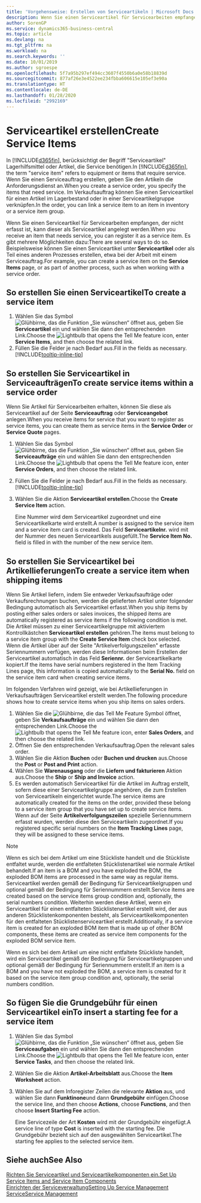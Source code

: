 ```yaml
---
title: 'Vorgehensweise: Erstellen von Serviceartikeln | Microsoft Docs'
description: Wenn Sie einen Serviceartikel für Servicearbeiten empfangen, der nicht erfasst ist, kann dieser als Serviceartikel angelegt werden.
author: SorenGP
ms.service: dynamics365-business-central
ms.topic: article
ms.devlang: na
ms.tgt_pltfrm: na
ms.workload: na
ms.search.keywords: ''
ms.date: 10/01/2019
ms.author: sgroespe
ms.openlocfilehash: 5f7a95b297ef494cc3607f4550b6a0e58b18839d
ms.sourcegitcommit: 877af26e3e4522ee234fbba606615e105ef3e90a
ms.translationtype: HT
ms.contentlocale: de-DE
ms.lasthandoff: 01/28/2020
ms.locfileid: "2992169"
---
```

# <a name="create-service-items"></a><span data-ttu-id="6e651-103">Serviceartikel erstellen</span><span class="sxs-lookup"><span data-stu-id="6e651-103">Create Service Items</span></span>
<span data-ttu-id="6e651-104">In [!INCLUDE[d365fin](includes/d365fin_md.md)], berücksichtigt der Begriff "Serviceartikel" Lagerhilfsmittel oder Artikel, die Service benötigen.</span><span class="sxs-lookup"><span data-stu-id="6e651-104">In [!INCLUDE[d365fin](includes/d365fin_md.md)], the term "service item" refers to equipment or items that require service.</span></span> <span data-ttu-id="6e651-105">Wenn Sie einen Serviceauftrag erstellen, geben Sie den Artikeln die Anforderungsdienst an.</span><span class="sxs-lookup"><span data-stu-id="6e651-105">When you create a service order, you specify the items that need service.</span></span> <span data-ttu-id="6e651-106">Im Verkaufsauftrag können Sie einen Serviceartikel für einen Artikel im Lagerbestand oder in einer Serviceartikelgruppe verknüpfen.</span><span class="sxs-lookup"><span data-stu-id="6e651-106">In the order, you can link a service item to an item in inventory or a service item group.</span></span>    

<span data-ttu-id="6e651-107">Wenn Sie einen Serviceartikel für Servicearbeiten empfangen, der nicht erfasst ist, kann dieser als Serviceartikel angelegt werden.</span><span class="sxs-lookup"><span data-stu-id="6e651-107">When you receive an item that needs service, you can register it as a service item.</span></span> <span data-ttu-id="6e651-108">Es gibt mehrere Möglichkeiten dazu:</span><span class="sxs-lookup"><span data-stu-id="6e651-108">There are several ways to do so.</span></span> <span data-ttu-id="6e651-109">Beispielsweise können Sie einen Serviceartikel unter **Serviceartikel** oder als Teil eines anderen Prozesses erstellen, etwa bei der Arbeit mit einem Serviceauftrag.</span><span class="sxs-lookup"><span data-stu-id="6e651-109">For example, you can create a service item on the **Service Items** page, or as part of another process, such as when working with a service order.</span></span>   

## <a name="to-create-a-service-item"></a><span data-ttu-id="6e651-110">So erstellen Sie einen Serviceartikel</span><span class="sxs-lookup"><span data-stu-id="6e651-110">To create a service item</span></span>  
1. <span data-ttu-id="6e651-111">Wählen Sie das Symbol ![Glühbirne, das die Funktion „Sie wünschen“ öffnet](media/ui-search/search_small.png "Was möchten Sie tun?") aus, geben Sie **Serviceartikel** ein und wählen Sie dann den entsprechenden Link.</span><span class="sxs-lookup"><span data-stu-id="6e651-111">Choose the ![Lightbulb that opens the Tell Me feature](media/ui-search/search_small.png "Tell me what you want to do") icon, enter **Service Items**, and then choose the related link.</span></span>
2. <span data-ttu-id="6e651-112">Füllen Sie die Felder je nach Bedarf aus.</span><span class="sxs-lookup"><span data-stu-id="6e651-112">Fill in the fields as necessary.</span></span> [!INCLUDE[tooltip-inline-tip](includes/tooltip-inline-tip_md.md)]  

## <a name="to-create-service-items-within-a-service-order"></a><span data-ttu-id="6e651-113">So erstellen Sie Serviceartikel in Serviceaufträgen</span><span class="sxs-lookup"><span data-stu-id="6e651-113">To create service items within a service order</span></span>  
<span data-ttu-id="6e651-114">Wenn Sie Artikel für Servicearbeiten erhalten, können Sie diese als Serviceartikel auf der Seite **Serviceauftrag** oder **Serviceangebot** anlegen.</span><span class="sxs-lookup"><span data-stu-id="6e651-114">When you receive items for service that you want to register as service items, you can create them as service items in the **Service Order** or **Service Quote** pages.</span></span>  

1. <span data-ttu-id="6e651-115">Wählen Sie das Symbol ![Glühbirne, das die Funktion „Sie wünschen“ öffnet](media/ui-search/search_small.png "Was möchten Sie tun?") aus, geben Sie **Serviceaufträge** ein und wählen Sie dann den entsprechenden Link.</span><span class="sxs-lookup"><span data-stu-id="6e651-115">Choose the ![Lightbulb that opens the Tell Me feature](media/ui-search/search_small.png "Tell me what you want to do") icon, enter **Service Orders**, and then choose the related link.</span></span>  
2. <span data-ttu-id="6e651-116">Füllen Sie die Felder je nach Bedarf aus.</span><span class="sxs-lookup"><span data-stu-id="6e651-116">Fill in the fields as necessary.</span></span> [!INCLUDE[tooltip-inline-tip](includes/tooltip-inline-tip_md.md)]  
3. <span data-ttu-id="6e651-117">Wählen Sie die Aktion **Serviceartikel erstellen**.</span><span class="sxs-lookup"><span data-stu-id="6e651-117">Choose the **Create Service Item** action.</span></span>  

    <span data-ttu-id="6e651-118">Eine Nummer wird dem Serviceartikel zugeordnet und eine Serviceartikelkarte wird erstellt.</span><span class="sxs-lookup"><span data-stu-id="6e651-118">A number is assigned to the service item and a service item card is created.</span></span> <span data-ttu-id="6e651-119">Das Feld **Serviceartikelnr.** wird mit der Nummer des neuen Serviceartikels ausgefüllt.</span><span class="sxs-lookup"><span data-stu-id="6e651-119">The **Service Item No.** field is filled in with the number of the new service item.</span></span>

## <a name="to-create-a-service-item-when-shipping-items"></a><span data-ttu-id="6e651-120">So erstellen Sie Serviceartikel bei Artikellieferungen</span><span class="sxs-lookup"><span data-stu-id="6e651-120">To create a service item when shipping items</span></span>  
<span data-ttu-id="6e651-121">Wenn Sie Artikel liefern, indem Sie entweder Verkaufsaufträge oder Verkaufsrechnungen buchen, werden die gelieferten Artikel unter folgender Bedingung automatisch als Serviceartikel erfasst.</span><span class="sxs-lookup"><span data-stu-id="6e651-121">When you ship items by posting either sales orders or sales invoices, the shipped items are automatically registered as service items if the following condition is met.</span></span> <span data-ttu-id="6e651-122">Die Artikel müssen zu einer Serviceartikelgruppe mit aktiviertem Kontrollkästchen **Serviceartikel erstellen** gehören.</span><span class="sxs-lookup"><span data-stu-id="6e651-122">The items must belong to a service item group with the **Create Service Item** check box selected.</span></span> <span data-ttu-id="6e651-123">Wenn die Artikel über auf der Seite "Artikelverfolgungszeilen" erfasste Seriennummern verfügen, werden diese Informationen beim Erstellen der Serviceartikel automatisch in das Feld **Seriennr.** der Serviceartikelkarte kopiert.</span><span class="sxs-lookup"><span data-stu-id="6e651-123">If the items have serial numbers registered in the Item Tracking Lines page, this information is copied automatically to the **Serial No.** field on the service item card when creating service items.</span></span>  

<span data-ttu-id="6e651-124">Im folgenden Verfahren wird gezeigt, wie bei Artikellieferungen in Verkaufsaufträgen Serviceartikel erstellt werden.</span><span class="sxs-lookup"><span data-stu-id="6e651-124">The following procedure shows how to create service items when you ship items on sales orders.</span></span>  

1. <span data-ttu-id="6e651-125">Wählen Sie die ![Glühbirne, die das Tell Me Feature](media/ui-search/search_small.png "Was möchten Sie tun?") Symbol öffnet, geben Sie **Verkaufsaufträge** ein und wählen Sie dann den entsprechenden Link.</span><span class="sxs-lookup"><span data-stu-id="6e651-125">Choose the ![Lightbulb that opens the Tell Me feature](media/ui-search/search_small.png "Tell me what you want to do") icon, enter **Sales Orders**, and then choose the related link.</span></span>  
2. <span data-ttu-id="6e651-126">Öffnen Sie den entsprechenden Verkaufsauftrag.</span><span class="sxs-lookup"><span data-stu-id="6e651-126">Open the relevant sales order.</span></span>  
3. <span data-ttu-id="6e651-127">Wählen Sie die Aktion **Buchen** oder **Buchen und drucken** aus.</span><span class="sxs-lookup"><span data-stu-id="6e651-127">Choose the **Post** or **Post and Print** action.</span></span>  
4. <span data-ttu-id="6e651-128">Wählen Sie **Warenausgang** oder die **Liefern und fakturieren** Aktion aus.</span><span class="sxs-lookup"><span data-stu-id="6e651-128">Choose the **Ship** or **Ship and Invoice** action.</span></span>  
5. <span data-ttu-id="6e651-129">Es werden automatisch Serviceartikel für die Artikel im Auftrag erstellt, sofern diese einer Serviceartikelgruppe angehören, die zum Erstellen von Serviceartikeln eingerichtet wurde.</span><span class="sxs-lookup"><span data-stu-id="6e651-129">The service items are automatically created for the items on the order, provided these belong to a service item group that you have set up to create service items.</span></span> <span data-ttu-id="6e651-130">Wenn auf der Seite **Artikelverfolgungszeilen** spezielle Seriennummern erfasst wurden, werden diese den Serviceartikeln zugeordnet.</span><span class="sxs-lookup"><span data-stu-id="6e651-130">If you registered specific serial numbers on the **Item Tracking Lines** page, they will be assigned to these service items.</span></span>  

> [!NOTE]  
>  <span data-ttu-id="6e651-131">Wenn es sich bei dem Artikel um eine Stückliste handelt und die Stückliste entfaltet wurde, werden die entfalteten Stücklistenartikel wie normale Artikel behandelt.</span><span class="sxs-lookup"><span data-stu-id="6e651-131">If an item is a BOM and you have exploded the BOM, the exploded BOM items are processed in the same way as regular items.</span></span> <span data-ttu-id="6e651-132">Serviceartikel werden gemäß der Bedingung für Serviceartikelgruppen und optional gemäß der Bedingung für Seriennummern erstellt.</span><span class="sxs-lookup"><span data-stu-id="6e651-132">Service items are created based on the service items group condition and, optionally, the serial numbers condition.</span></span> <span data-ttu-id="6e651-133">Weiterhin werden diese Artikel, wenn ein Serviceartikel für einen entfalteten Stücklistenartikel erstellt wird, der aus anderen Stücklistenkomponenten besteht, als Serviceartikelkomponenten für den entfalteten Stücklistenserviceartikel erstellt.</span><span class="sxs-lookup"><span data-stu-id="6e651-133">Additionally, if a service item is created for an exploded BOM item that is made up of other BOM components, these items are created as service item components for the exploded BOM service item.</span></span>  
>   
>  <span data-ttu-id="6e651-134">Wenn es sich bei dem Artikel um eine nicht entfaltete Stückliste handelt, wird ein Serviceartikel gemäß der Bedingung für Serviceartikelgruppen und optional gemäß der Bedingung für Seriennummern erstellt.</span><span class="sxs-lookup"><span data-stu-id="6e651-134">If an item is a BOM and you have not exploded the BOM, a service item is created for it based on the service item group condition and, optionally, the serial numbers condition.</span></span>  

## <a name="to-insert-a-starting-fee-for-a-service-item"></a><span data-ttu-id="6e651-135">So fügen Sie die Grundgebühr für einen Serviceartikel ein</span><span class="sxs-lookup"><span data-stu-id="6e651-135">To insert a starting fee for a service item</span></span>
1. <span data-ttu-id="6e651-136">Wählen Sie das Symbol ![Glühbirne, das die Funktion „Sie wünschen“ öffnet](media/ui-search/search_small.png "Tell Me-Funktion") aus, geben Sie **Serviceaufgaben** ein und wählen Sie dann den entsprechenden Link.</span><span class="sxs-lookup"><span data-stu-id="6e651-136">Choose the ![Lightbulb that opens the Tell Me feature](media/ui-search/search_small.png "Tell me what you want to do") icon, enter **Service Tasks**, and then choose the related link.</span></span>
2. <span data-ttu-id="6e651-137">Wählen Sie die Aktion **Artikel-Arbeitsblatt** aus.</span><span class="sxs-lookup"><span data-stu-id="6e651-137">Choose the **Item Worksheet** action.</span></span>
3. <span data-ttu-id="6e651-138">Wählen Sie auf dem Inforegister Zeilen die relevante **Aktion** aus, und wählen Sie dann **Funktinone**und dann **Grundgebühr** einfügen.</span><span class="sxs-lookup"><span data-stu-id="6e651-138">Choose the service line, and then choose **Actions**, choose **Functions**, and then choose **Insert Starting Fee** action.</span></span>  

    <span data-ttu-id="6e651-139">Eine Servicezeile der Art **Kosten** wird mit der Grundgebühr eingefügt.</span><span class="sxs-lookup"><span data-stu-id="6e651-139">A service line of type **Cost** is inserted with the starting fee.</span></span> <span data-ttu-id="6e651-140">Die Grundgebühr bezieht sich auf den ausgewählten Serviceartikel.</span><span class="sxs-lookup"><span data-stu-id="6e651-140">The starting fee applies to the selected service item.</span></span>

## <a name="see-also"></a><span data-ttu-id="6e651-141">Siehe auch</span><span class="sxs-lookup"><span data-stu-id="6e651-141">See Also</span></span>  
[<span data-ttu-id="6e651-142">Richten Sie Serviceartikel und Serviceartikelkomponenten ein.</span><span class="sxs-lookup"><span data-stu-id="6e651-142">Set Up Service Items and Service Item Components</span></span>](service-how-setup-service-items.md)  
[<span data-ttu-id="6e651-143">Einrichten der Serviceverwaltung</span><span class="sxs-lookup"><span data-stu-id="6e651-143">Setting Up Service Management</span></span>](service-setup-service.md)  
[<span data-ttu-id="6e651-144">Service</span><span class="sxs-lookup"><span data-stu-id="6e651-144">Service Management</span></span>](service-service.md)  
